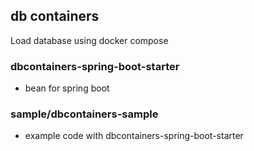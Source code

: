 ## db containers
Load database using docker compose

### dbcontainers-spring-boot-starter
- bean for spring boot

### sample/dbcontainers-sample
- example code with dbcontainers-spring-boot-starter
